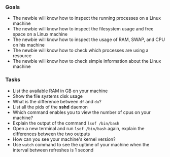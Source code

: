
### Goals
- The newbie will know how to inspect the running processes on a Linux machine
- The newbie will know how to inspect the filesystem usage and free space on a Linux machine
- The newbie will know how to inspect the usage of RAM, SWAP, and CPU on his machine
- The newbie will know how to check which processes are using a resource
- The newbie will know how to check simple information about the Linux machine

### Tasks
- List the available RAM in GB on your machine
- Show the file systems disk usage
- What is the difference between `df` and `du`?
- List all the pids of the **sshd** daemon
- Which command enables you to view the number of cpus on your machine?
- Explain the output of the command `lsof /bin/bash`
- Open a new terminal and run `lsof /bin/bash` again, explain the differences between the two outputs
- How can you see your machine's kernel version?
- Use `watch` command to see the uptime of your machine when the interval between refreshes is 1 second